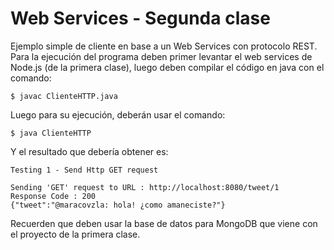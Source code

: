 Web Services - Segunda clase
==========

Ejemplo simple de cliente en base a un Web Services con protocolo REST. Para la ejecución del programa deben primer levantar el web services de Node.js (de la primera clase), luego deben compilar el código en java con el comando:

	$ javac ClienteHTTP.java

Luego para su ejecución, deberán usar el comando:

	$ java ClienteHTTP

Y el resultado que debería obtener es:

	Testing 1 - Send Http GET request

	Sending 'GET' request to URL : http://localhost:8080/tweet/1
	Response Code : 200
	{"tweet":"@maracovzla: hola! ¿como amaneciste?"}

Recuerden que deben usar la base de datos para MongoDB que viene con el proyecto de la primera clase.